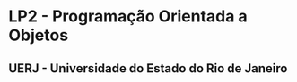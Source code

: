 <h1>LP2 - Programação Orientada a Objetos</h1>
<h2>UERJ - Universidade do Estado do Rio de Janeiro</h2>
